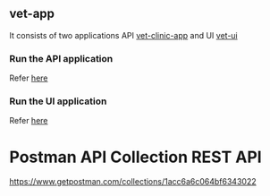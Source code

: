 ## vet-app 

It consists of two applications API [vet-clinic-app](https://github.com/srinivaskommu/vet-app/tree/master/vet-clinic-app) and UI [vet-ui](https://github.com/srinivaskommu/vet-app/tree/master/vet-ui)

### Run the API application
Refer [here](https://github.com/srinivaskommu/vet-app/blob/master/vet-clinic-app/README.md)

### Run the UI application

Refer [here](https://github.com/srinivaskommu/vet-app/blob/master/vet-ui/README.md)

# Postman API Collection REST API

 https://www.getpostman.com/collections/1acc6a6c064bf6343022

